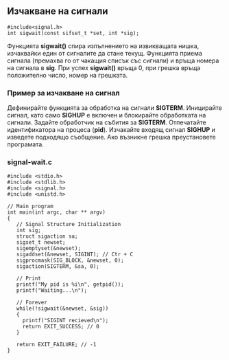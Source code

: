 ## Изчакване на сигнали

```
#include<signal.h>
int sigwait(const sifset_t *set, int *sig);
```

Функцията **sigwait()** спира изпълнението на извикващата нишка, изчаквайки един от сигналите да стане текущ.
Функцията приема сигнала (премахва го от чакащия списък със сигнали) и връща номера на сигнала в **sig**.
При успех **sigwait()** връща 0, при грешка връща положително число, номер на грешката.

### Пример за изчакване на сигнал

Дефинирайте функцията за обработка на сигнали **SIGTERM**.
Иницирайте сигнал, като само **SIGHUP** е включен и блокирайте обработката на сигнали.
Задайте обработчик на събития за **SIGTERM**.
Отпечатайте идентификатора на процеса (**pid**).
Изчакайте входящ сигнал **SIGHUP** и изведете подходящо съобщение.
Ако възникне грешка преустановете програмата.

### signal-wait.c
```
#include <stdio.h>
#include <stdlib.h>
#include <signal.h>
#include <unistd.h>

// Main program
int main(int argc, char ** argv)
{
   // Signal Structure Initialization
   int sig;
   struct sigaction sa;
   sigset_t newset;
   sigemptyset(&newset);
   sigaddset(&newset, SIGINT); // Ctr + C
   sigprocmask(SIG_BLOCK, &newset, 0);
   sigaction(SIGTERM, &sa, 0);

   // Print
   printf("My pid is %i\n", getpid());
   printf("Waiting...\n");

   // Forever
   while(!sigwait(&newset, &sig))
   {
     printf("SIGINT recieved\n");
     return EXIT_SUCCESS; // 0
   }

   return EXIT_FAILURE; // -1
}
```